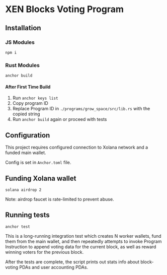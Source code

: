 # XEN Blocks Voting Program

## Installation

### JS Modules

```npm i```

### Rust Modules

```anchor build```

#### After First Time Build

1. Run `anchor keys list`
2. Copy program ID
3. Replace Program ID in `./programs/grow_space/src/lib.rs` with the copied string
4. Run `anchor build` again or proceed with tests

## Configuration

This project requires configured connection to Xolana network and a funded main wallet.

Config is set in `Anchor.toml` file.

## Funding Xolana wallet

```solana airdrop 2```

Note: airdrop faucet is rate-limited to prevent abuse.

## Running tests

```anchor test```

This is a long-running integration test which creates N worker wallets, fund them from the main wallet, and then
repeatedly attempts to invoke Program Instruction to append voting data for the current block, as well as reward winning
voters for the previous block.

After the tests are complete, the script prints out stats info about block-voting PDAs and user accounting PDAs.
